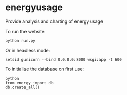 # energyusage
Provide analysis and charting of energy usage

To run the website:
```
python run.py
```

Or in headless mode:
```
setsid gunicorn --bind 0.0.0.0:8000 wsgi:app -t 600
```

To initialise the database on first use:
```
python
from energy import db
db.create_all()
```